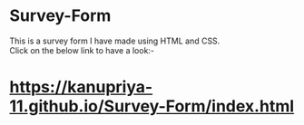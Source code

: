 # Survey-Form
This is a survey form I have made using HTML and CSS.
<br>
Click on the below link to have a look:-

# https://kanupriya-11.github.io/Survey-Form/index.html
